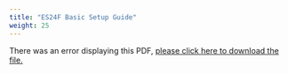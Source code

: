 ```yaml
---
title: "ES24F Basic Setup Guide"
weight: 25
---
```


<object data="https://www.truenas.com/docs/files/ES24FBSG1.0.pdf" type="application/pdf" width="95%" height="1000">
  There was an error displaying this PDF, <a href="https://www.truenas.com/docs/files/ES24FBSG1.0.pdf">please click here to download the file.</a>
</object>